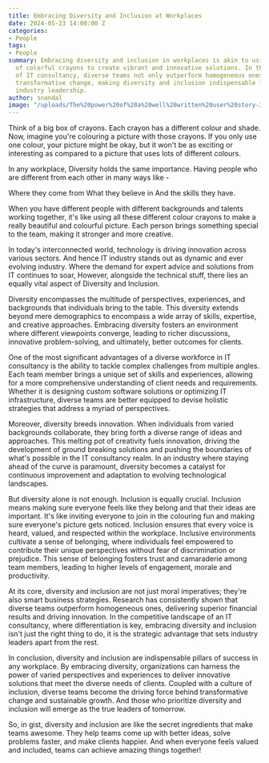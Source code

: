 ```yaml
---
title: Embracing Diversity and Inclusion at Workplaces
date: 2024-05-23 14:00:00 Z
categories:
- People
tags:
- People
summary: Embracing diversity and inclusion in workplaces is akin to using a multitude
  of colorful crayons to create vibrant and innovative solutions. In the dynamic realm 
  of IT consultancy, diverse teams not only outperform homogeneous ones but also drive
  transformative change, making diversity and inclusion indispensable for success and 
  industry leadership.
author: snandal
image: "/uploads/The%20power%20of%20a%20well%20written%20user%20story-396f37.png"
---
```


Think of a big box of crayons. Each crayon has a different colour and shade. 
Now, imagine you're colouring a picture with those crayons. If you only use one colour, your picture might be okay, but it won't be as exciting or interesting as compared to a picture that uses lots of different colours.

In any workplace, Diversity holds the same importance. Having people who are different from each other in many ways like - 

Where they come from
What they believe in 
And the skills they have.

When you have different people with different backgrounds and talents working together, it's like using all these different colour crayons to make 
a really beautiful and colourful picture. Each person brings something special to the team, making it stronger and more creative.

In today's interconnected world, technology is driving innovation across various sectors. And hence IT industry stands out as dynamic and ever evolving industry. Where the demand for expert advice and solutions from IT continues to soar, However, alongside the technical stuff, there lies an equally vital aspect of Diversity and Inclusion.

Diversity encompasses the multitude of perspectives, experiences, and backgrounds that individuals bring to the table. 
This diversity extends beyond mere demographics to encompass a wide array of skills, expertise, and creative approaches. 
Embracing diversity fosters an environment where different viewpoints converge, leading to richer discussions, innovative problem-solving, and ultimately, better outcomes for clients.

One of the most significant advantages of a diverse workforce in IT consultancy is the ability to tackle complex challenges from multiple angles. 
Each team member brings a unique set of skills and experiences, allowing for a more comprehensive understanding of client needs and requirements. 
Whether it is designing custom software solutions or optimizing IT infrastructure, diverse teams are better equipped to devise holistic strategies that address a myriad of perspectives.

Moreover, diversity breeds innovation. When individuals from varied backgrounds collaborate, they bring forth a diverse range of ideas and approaches. 
This melting pot of creativity fuels innovation, driving the development of ground breaking solutions and pushing the boundaries of what's possible in the IT consultancy realm. In an industry where staying ahead of the curve is paramount, diversity becomes a catalyst for continuous improvement and adaptation to evolving technological landscapes.

But diversity alone is not enough. Inclusion is equally crucial. Inclusion means making sure everyone feels like they belong and that their ideas are important. It's like inviting everyone to join in the colouring fun and making sure everyone's picture gets noticed. Inclusion ensures that every voice 
is heard, valued, and respected within the workplace. Inclusive environments cultivate a sense of belonging, where individuals feel empowered to 
contribute their unique perspectives without fear of discrimination or prejudice. This sense of belonging fosters trust and camaraderie among team members, leading to higher levels of engagement, morale and productivity.

At its core, diversity and inclusion are not just moral imperatives; they're also smart business strategies. Research has consistently shown that diverse teams outperform homogeneous ones, delivering superior financial results and driving innovation. In the competitive landscape of an IT consultancy, where differentiation is key, embracing diversity and inclusion isn't just the right thing to do, it is the strategic advantage that sets industry leaders apart from the rest.

In conclusion, diversity and inclusion are indispensable pillars of success in any workplace. By embracing diversity, organizations can harness the power 
of varied perspectives and experiences to deliver innovative solutions that meet the diverse needs of clients. Coupled with a culture of inclusion, diverse teams become the driving force behind transformative change and sustainable growth. And those who prioritize diversity and inclusion will emerge as the true leaders of tomorrow.

So, in gist, diversity and inclusion are like the secret ingredients that make teams awesome. They help teams come up with better ideas, solve problems faster, and make clients happier. And when everyone feels valued and included, teams can achieve amazing things together!
